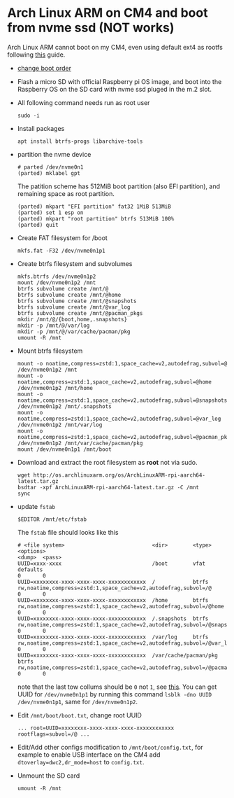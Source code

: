# Arch Linux ARM on CM4 and boot from nvme ssd (NOT works)

Arch Linux ARM cannot boot on my CM4, even using default ext4 as rootfs following [this](https://archlinuxarm.org/platforms/armv8/broadcom/raspberry-pi-4) guide.

- [change boot order](https://github.com/Bai-Chiang/Raspberry_Pi_tinkering_notes/blob/main/CM4_NVME_boot.md)

- Flash a micro SD with official Raspberry pi OS image, and boot into the Raspberry OS on the SD card with nvme ssd pluged in the m.2 slot.

- All following command needs run as root user
  ```
  sudo -i
  ```

- Install packages
  ```
  apt install btrfs-progs libarchive-tools
  ```

- partition the nvme device
  ```
  # parted /dev/nvme0n1
  (parted) mklabel gpt
  ```
  The patition scheme has 512MiB boot partition (also EFI partition), and remaining space as root partition.
  ```
  (parted) mkpart "EFI partition" fat32 1MiB 513MiB
  (parted) set 1 esp on
  (parted) mkpart "root partition" btrfs 513MiB 100%
  (parted) quit
  ```

- Create FAT filesystem for /boot
  ```
  mkfs.fat -F32 /dev/nvme0n1p1
  ```
- Create btrfs filesystem and subvolumes
  ```
  mkfs.btrfs /dev/nvme0n1p2
  mount /dev/nvme0n1p2 /mnt
  btrfs subvolume create /mnt/@
  btrfs subvolume create /mnt/@home
  btrfs subvolume create /mnt/@snapshots
  btrfs subvolume create /mnt/@var_log
  btrfs subvolume create /mnt/@pacman_pkgs
  mkdir /mnt/@/{boot,home,.snapshots}
  mkdir -p /mnt/@/var/log
  mkdir -p /mnt/@/var/cache/pacman/pkg
  umount -R /mnt
  ```

- Mount btrfs filesystem
  ```
  mount -o noatime,compress=zstd:1,space_cache=v2,autodefrag,subvol=@ /dev/nvme0n1p2 /mnt
  mount -o noatime,compress=zstd:1,space_cache=v2,autodefrag,subvol=@home /dev/nvme0n1p2 /mnt/home
  mount -o noatime,compress=zstd:1,space_cache=v2,autodefrag,subvol=@snapshots /dev/nvme0n1p2 /mnt/.snapshots
  mount -o noatime,compress=zstd:1,space_cache=v2,autodefrag,subvol=@var_log /dev/nvme0n1p2 /mnt/var/log
  mount -o noatime,compress=zstd:1,space_cache=v2,autodefrag,subvol=@pacman_pkgs /dev/nvme0n1p2 /mnt/var/cache/pacman/pkg
  mount /dev/nvme0n1p1 /mnt/boot
  ```


- Download and extract the root filesystem as **root** not via sudo.
  ```
  wget http://os.archlinuxarm.org/os/ArchLinuxARM-rpi-aarch64-latest.tar.gz
  bsdtar -xpf ArchLinuxARM-rpi-aarch64-latest.tar.gz -C /mnt
  sync
  ```

- update `fstab`
  ```
  $EDITOR /mnt/etc/fstab
  ```
  The `fstab` file should looks like this
  ```
  # <file system>                            <dir>        <type>  <options>                                                                     <dump>  <pass>
  UUID=xxxx-xxxx                             /boot        vfat    defaults                                                                      0       0
  UUID=xxxxxxxx-xxxx-xxxx-xxxx-xxxxxxxxxxxx  /            btrfs   rw,noatime,compress=zstd:1,space_cache=v2,autodefrag,subvol=/@                0       0
  UUID=xxxxxxxx-xxxx-xxxx-xxxx-xxxxxxxxxxxx  /home        btrfs   rw,noatime,compress=zstd:1,space_cache=v2,autodefrag,subvol=/@home            0       0
  UUID=xxxxxxxx-xxxx-xxxx-xxxx-xxxxxxxxxxxx  /.snapshots  btrfs   rw,noatime,compress=zstd:1,space_cache=v2,autodefrag,subvol=/@snapshots       0       0
  UUID=xxxxxxxx-xxxx-xxxx-xxxx-xxxxxxxxxxxx  /var/log     btrfs   rw,noatime,compress=zstd:1,space_cache=v2,autodefrag,subvol=/@var_log         0       0
  UUID=xxxxxxxx-xxxx-xxxx-xxxx-xxxxxxxxxxxx  /var/cache/pacman/pkg  btrfs   rw,noatime,compress=zstd:1,space_cache=v2,autodefrag,subvol=/@pacman_pkgs       0       0
  ```

  note that the last tow collums should be `0` not `1`, see [this](https://wiki.archlinux.org/title/Fstab#Usage).
  You can get UUID for `/dev/nvme0n1p1` by running this command `lsblk -dno UUID /dev/nvme0n1p1`, same for `/dev/nvme0n1p2`.

- Edit `/mnt/boot/boot.txt`, change root UUID 
  ```
  ... root=UUID=xxxxxxxx-xxxx-xxxx-xxxx-xxxxxxxxxxxx rootflags=subvol=/@ ...
  ```
- Edit/Add other configs modification to `/mnt/boot/config.txt`, for example to enable USB interface on the CM4 add 
  `dtoverlay=dwc2,dr_mode=host` to `config.txt`.
  
- Unmount the SD card
  ```
  umount -R /mnt
  ```

